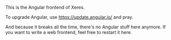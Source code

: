 This is the Angular frontend of Xeres.

To upgrade Angular, use https://update.angular.io/ and pray.

And because it breaks all the time, there's no Angular stuff here anymore.
If you want to write a web frontend, feel free to restart it here.

